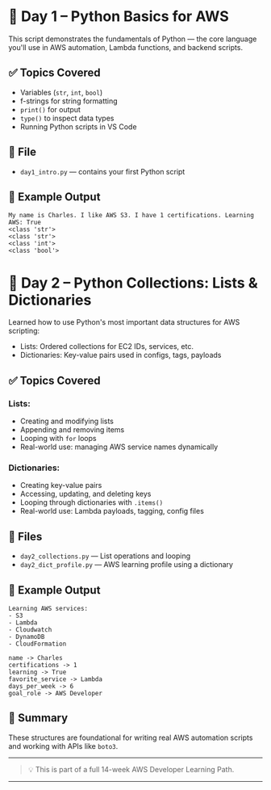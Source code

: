 # 🐍 Day 1 – Python Basics for AWS

This script demonstrates the fundamentals of Python — the core language you'll use in AWS automation, Lambda functions, and backend scripts.

## ✅ Topics Covered
- Variables (`str`, `int`, `bool`)
- f-strings for string formatting
- `print()` for output
- `type()` to inspect data types
- Running Python scripts in VS Code

## 📁 File
- `day1_intro.py` — contains your first Python script

## 📌 Example Output

```
My name is Charles. I like AWS S3. I have 1 certifications. Learning AWS: True
<class 'str'>
<class 'str'>
<class 'int'>
<class 'bool'>
```

# 🧩 Day 2 – Python Collections: Lists & Dictionaries

Learned how to use Python's most important data structures for AWS scripting:
- Lists: Ordered collections for EC2 IDs, services, etc.
- Dictionaries: Key-value pairs used in configs, tags, payloads

## ✅ Topics Covered
### Lists:
- Creating and modifying lists
- Appending and removing items
- Looping with `for` loops
- Real-world use: managing AWS service names dynamically

### Dictionaries:
- Creating key-value pairs
- Accessing, updating, and deleting keys
- Looping through dictionaries with `.items()`
- Real-world use: Lambda payloads, tagging, config files

## 📁 Files
- `day2_collections.py` — List operations and looping
- `day2_dict_profile.py` — AWS learning profile using a dictionary

## 📌 Example Output

```
Learning AWS services:
- S3
- Lambda
- Cloudwatch
- DynamoDB
- CloudFormation

name -> Charles
certifications -> 1
learning -> True
favorite_service -> Lambda
days_per_week -> 6
goal_role -> AWS Developer
```

## 🧠 Summary
These structures are foundational for writing real AWS automation scripts and working with APIs like `boto3`.

---


> 💡 This is part of a full 14-week AWS Developer Learning Path.


---
